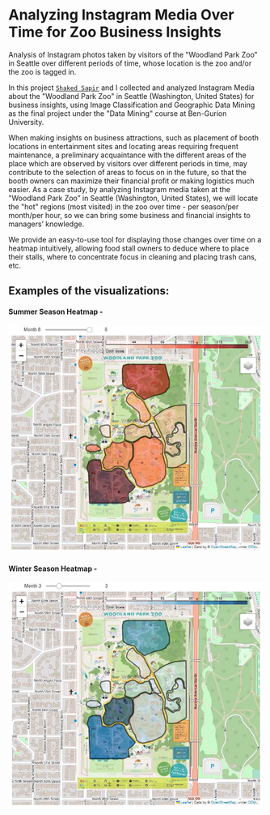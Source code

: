 # Analyzing Instagram Media Over Time for Zoo Business Insights
Analysis of Instagram photos taken by visitors of the "Woodland Park Zoo" in Seattle over different periods of time, whose location is the zoo and/or the zoo is tagged in.


In this project [`Shaked Sapir`](https://github.com/shaked-sapir/) and I collected and analyzed Instagram Media about the "Woodland Park Zoo" in Seattle (Washington, United States) for business insights, using Image Classification and Geographic Data Mining as the final project under the "Data Mining" course at Ben-Gurion University.

When making insights on business attractions, such as placement of booth locations in entertainment sites and locating areas requiring frequent maintenance, a preliminary acquaintance with the different areas of the place which are observed by visitors over different periods in time, may contribute to the selection of areas to focus on  in the future, so that the booth owners can maximize their financial profit or making logistics much easier. As a case study, by analyzing Instagram media taken at the "Woodland Park Zoo” in Seattle (Washington, United States), we will locate the "hot" regions (most visited) in the zoo over time - per season/per month/per hour, so we can bring some business and financial insights to managers’ knowledge.

We provide an easy-to-use tool for displaying those changes over time on a heatmap intuitively, allowing food stall owners to deduce where to place their stalls, where to concentrate focus in cleaning and placing trash cans, etc.


## Examples of the visualizations:


#### Summer Season Heatmap - 

![This is an image](https://github.com/NoaMagrisso/Instagram_Photos_Analysis_Over_Time/blob/main/visualizations/summer_season.JPG)


#### Winter Season Heatmap - 

![This is an image](https://github.com/NoaMagrisso/Instagram_Photos_Analysis_Over_Time/blob/main/visualizations/winter_season.JPG)
